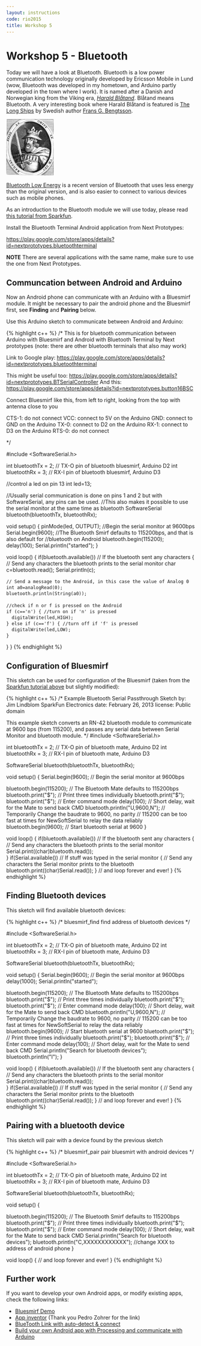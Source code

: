 ```yaml
---
layout: instructions
code: rio2015
title: Workshop 5
---
```


# Workshop 5 - Bluetooth

Today we will have a look at Bluetooth. Bluetooth is a low power communication technology originally developed by Ericsson Mobile in Lund (wow, Bluetooth was developed in my hometown, and Arduino partly developed in the town where I work). It is named after a Danish and Norwegian king from the Viking era, *[Harald Blåtand](http://en.wikipedia.org/wiki/Harald_Bluetooth)*. Blåtand means Bluetooth. A very interesting book where Harald Blåtand is featured is [The Long Ships](http://en.wikipedia.org/wiki/The_Long_Ships) by Swedish author [Frans G. Bengtsson](http://en.wikipedia.org/wiki/Frans_G._Bengtsson). 

![](gorm.jpg)

[Bluetooth Low Energy](http://en.wikipedia.org/wiki/Bluetooth_low_energy) is a recent version of Bluetooth that uses less energy than the original version, and is also easier to connect to various devices such as mobile phones. 

As an introduction to the Bluetooth module we will use today, please read [this tutorial from Sparkfun](https://learn.sparkfun.com/tutorials/using-the-bluesmirf).

Install the Bluetooth Terminal Android application from Next Prototypes:

<https://play.google.com/store/apps/details?id=nextprototypes.bluetoothterminal>


**NOTE** There are several applications with the same name, make sure to use the one from Next Prototypes.

## Communcation between Android and Arduino

Now an Android phone can communicate with an Arduino with a Bluesmirf module. It might be necessary to pair the android phone and the Bluesmirf first, see **Finding** and **Pairing** below. 

Use this Arduino sketch to communicate between Android and Arduino:

{% highlight c++ %}
/*
This is for bluetooth communication between Arduino with Bluesmirf and Android with 
Bluetooth Terminal by Next prototypes (note: there are other bluetooth terminals that 
also may work) 

Link to Google play:  https://play.google.com/store/apps/details?id=nextprototypes.bluetoothterminal


This might be useful too: https://play.google.com/store/apps/details?id=nextprototypes.BTSerialController
And this: https://play.google.com/store/apps/details?id=nextprototypes.button16BSC

Connect Bluesmirf like this, from left to right, looking from the top with antenna close to you

CTS-1: do not connect
VCC:   connect to 5V on the Arduino
GND:   connect to GND on the Arduino
TX-0:  connect to D2 on the Arduino
RX-1:  connect to D3 on the Arduino
RTS-0: do not connect

*/

#include <SoftwareSerial.h>  

int bluetoothTx = 2;  // TX-O pin of bluetooth bluesmirf, Arduino D2
int bluetoothRx = 3;  // RX-I pin of bluetooth bluesmirf, Arduino D3

//control a led on pin 13
int led=13;

//Usually serial communication is done on pins 1 and 2 but with SoftwareSerial, any pins can be used.
//This also makes it possible to use the serial monitor at the same time as bluetooth
SoftwareSerial bluetooth(bluetoothTx, bluetoothRx);

void setup()
{
  pinMode(led, OUTPUT);
  //Begin the serial monitor at 9600bps
  Serial.begin(9600); 
  //The Bluetooth Smirf defaults to 115200bps, and that is also default for
  //bluetooth on Android
  bluetooth.begin(115200);  
  delay(100);
  Serial.println("started");
}

void loop()
{
  if(bluetooth.available())  // If the bluetooth sent any characters
  {
    // Send any characters the bluetooth prints to the serial monitor
    char c=bluetooth.read();
    Serial.println(c);

    // Send a message to the Android, in this case the value of Analog 0
    int a0=analogRead(0);
    bluetooth.println(String(a0));
    
    //check if n or f is pressed on the Android
    if (c=='n') { //turn on if 'n' is pressed
      digitalWrite(led,HIGH);
    } else if (c=='f') { //turn off if 'f' is pressed
      digitalWrite(led,LOW);
    }
  }
}
{% endhighlight %}

## Configuration of Bluesmirf

This sketch can be used for configuration of the Bluesmirf (taken from the [Sparkfun tutorial above](https://learn.sparkfun.com/tutorials/using-the-bluesmirf) but slightly modified):

{% highlight c++ %}
/*
  Example Bluetooth Serial Passthrough Sketch
 by: Jim Lindblom
 SparkFun Electronics
 date: February 26, 2013
 license: Public domain

 This example sketch converts an RN-42 bluetooth module to
 communicate at 9600 bps (from 115200), and passes any serial
 data between Serial Monitor and bluetooth module.
 */
#include <SoftwareSerial.h>  

int bluetoothTx = 2;  // TX-O pin of bluetooth mate, Arduino D2
int bluetoothRx = 3;  // RX-I pin of bluetooth mate, Arduino D3

SoftwareSerial bluetooth(bluetoothTx, bluetoothRx);

void setup()
{
  Serial.begin(9600);  // Begin the serial monitor at 9600bps

  bluetooth.begin(115200);  // The Bluetooth Mate defaults to 115200bps
  bluetooth.print("$");  // Print three times individually
  bluetooth.print("$");
  bluetooth.print("$");  // Enter command mode
  delay(100);  // Short delay, wait for the Mate to send back CMD
  bluetooth.println("U,9600,N");  // Temporarily Change the baudrate to 9600, no parity
  // 115200 can be too fast at times for NewSoftSerial to relay the data reliably
  bluetooth.begin(9600);  // Start bluetooth serial at 9600
}

void loop()
{
  if(bluetooth.available())  // If the bluetooth sent any characters
  {
    // Send any characters the bluetooth prints to the serial monitor
    Serial.print((char)bluetooth.read());  
  }
  if(Serial.available())  // If stuff was typed in the serial monitor
  {
    // Send any characters the Serial monitor prints to the bluetooth
    bluetooth.print((char)Serial.read());
  }
  // and loop forever and ever!
}
{% endhighlight %}

## Finding Bluetooth devices

This sketch will find available bluetooth devices:

{% highlight c++ %}
/* bluesmirf_find
   find address of bluetooth devices */

#include <SoftwareSerial.h>  

int bluetoothTx = 2;  // TX-O pin of bluetooth mate, Arduino D2
int bluetoothRx = 3;  // RX-I pin of bluetooth mate, Arduino D3

SoftwareSerial bluetooth(bluetoothTx, bluetoothRx);

void setup()
{
  Serial.begin(9600);  // Begin the serial monitor at 9600bps
  delay(1000);
  Serial.println("started");

  bluetooth.begin(115200);  // The Bluetooth Mate defaults to 115200bps
  bluetooth.print("$");  // Print three times individually
  bluetooth.print("$");
  bluetooth.print("$");  // Enter command mode
  delay(100);  // Short delay, wait for the Mate to send back CMD
  bluetooth.println("U,9600,N");  // Temporarily Change the baudrate to 9600, no parity
  // 115200 can be too fast at times for NewSoftSerial to relay the data reliably
  bluetooth.begin(9600);  // Start bluetooth serial at 9600
  bluetooth.print("$");  // Print three times individually
  bluetooth.print("$");
  bluetooth.print("$");  // Enter command mode
  delay(100);  // Short delay, wait for the Mate to send back CMD
  Serial.println("Search for bluetooth devices");
  bluetooth.println("I");
}

void loop()
{
  if(bluetooth.available())  // If the bluetooth sent any characters
  {
    // Send any characters the bluetooth prints to the serial monitor
    Serial.print((char)bluetooth.read());  
  }
  if(Serial.available())  // If stuff was typed in the serial monitor
  {
    // Send any characters the Serial monitor prints to the bluetooth
    bluetooth.print((char)Serial.read());
  }
  // and loop forever and ever!
}
{% endhighlight %}

## Pairing with a bluetooth device

This sketch will pair with a device found by the previous sketch

{% highlight c++ %}
/* bluesmirf_pair
   pair bluesmirt with android devices */

#include <SoftwareSerial.h>  

int bluetoothTx = 2;  // TX-O pin of bluetooth mate, Arduino D2
int bluetoothRx = 3;  // RX-I pin of bluetooth mate, Arduino D3

SoftwareSerial bluetooth(bluetoothTx, bluetoothRx);

void setup()
{

  bluetooth.begin(115200);  // The Bluetooth Smirf defaults to 115200bps
  bluetooth.print("$");  // Print three times individually
  bluetooth.print("$");
  bluetooth.print("$");  // Enter command mode
  delay(100);  // Short delay, wait for the Mate to send back CMD
  Serial.println("Search for bluetooth devices");
  bluetooth.println("C,XXXXXXXXXXXX"); //change XXX to address of android phone
}

void loop()
{
  // and loop forever and ever!
}
{% endhighlight %}

## Further work

If you want to develop your own Android apps, or modify existing apps, check the following links:

- [Bluesmirf Demo](https://github.com/jeffboody/bluesmirf-demo)
- [App inventor](http://www.appinventor.org) (Thank you Pedro Zohrer for the link)
- [BlueTooth Link with auto-detect & connect](http://www.instructables.com/id/BlueTooth-Link-with-auto-detect-connect/)
- [Build your own Android app with Processing and communicate with Arduino](http://arduinobasics.blogspot.com.au/2013/03/arduino-basics-bluetooth-android.html)

